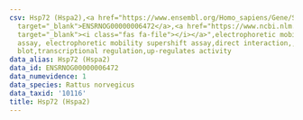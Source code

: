 ```yaml
---
csv: Hsp72 (Hspa2),<a href="https://www.ensembl.org/Homo_sapiens/Gene/Summary?db=core;g=ENSRNOG00000006472"
  target="_blank">ENSRNOG00000006472</a>,<a href="https://www.ncbi.nlm.nih.gov/pubmed/16211253"
  target="_blank"><i class="fas fa-file"></i></a>",electrophoretic mobility shift
  assay, electrophoretic mobility supershift assay,direct interaction,,western blot,western
  blot,transcriptional regulation,up-regulates activity
data_alias: Hsp72 (Hspa2)
data_id: ENSRNOG00000006472
data_numevidence: 1
data_species: Rattus norvegicus
data_taxid: '10116'
title: Hsp72 (Hspa2)
---
```

